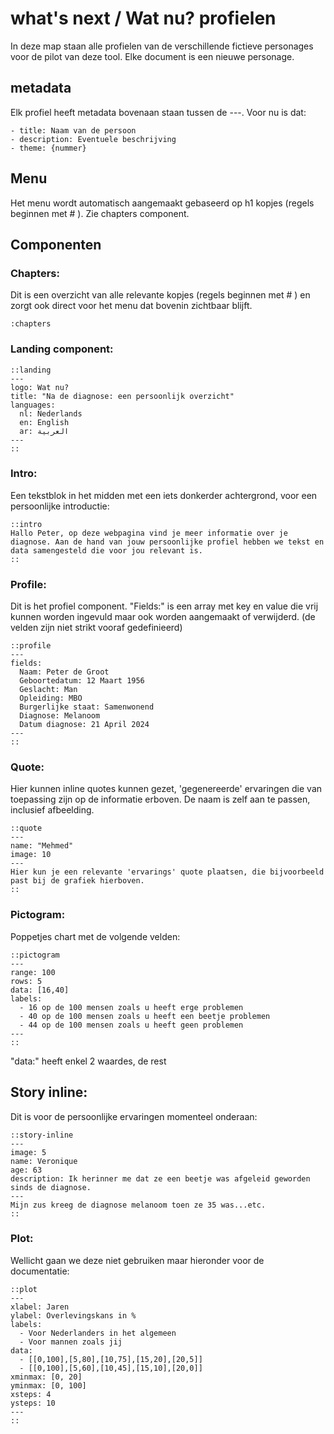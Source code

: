 # what's next / Wat nu? profielen

In deze map staan alle profielen van de verschillende fictieve personages voor de pilot van deze tool. Elke document is een nieuwe personage. 

## metadata
Elk profiel heeft metadata bovenaan staan tussen de ---. Voor nu is dat:
```
- title: Naam van de persoon
- description: Eventuele beschrijving
- theme: {nummer}
```

## Menu

Het menu wordt automatisch aangemaakt gebaseerd op h1 kopjes (regels beginnen met # ). Zie chapters component.

## Componenten

### Chapters:

Dit is een overzicht van alle relevante kopjes (regels beginnen met # ) en zorgt ook direct voor het menu dat bovenin zichtbaar blijft.

```
:chapters
```

### Landing component:
```
::landing
---
logo: Wat nu?
title: "Na de diagnose: een persoonlijk overzicht"
languages:
  nl: Nederlands
  en: English
  ar: العربية
---
::
```

### Intro:
Een tekstblok in het midden met een iets donkerder achtergrond, voor een persoonlijke introductie:
```
::intro
Hallo Peter, op deze webpagina vind je meer informatie over je diagnose. Aan de hand van jouw persoonlijke profiel hebben we tekst en data samengesteld die voor jou relevant is.
::
```

### Profile:
Dit is het profiel component. "Fields:" is een array met key en value die vrij kunnen worden ingevuld maar ook worden aangemaakt of verwijderd. (de velden zijn niet strikt vooraf gedefinieerd)
```
::profile
---
fields:
  Naam: Peter de Groot
  Geboortedatum: 12 Maart 1956
  Geslacht: Man
  Opleiding: MBO
  Burgerlijke staat: Samenwonend
  Diagnose: Melanoom
  Datum diagnose: 21 April 2024
---
::
```

### Quote:

Hier kunnen inline quotes kunnen gezet, 'gegenereerde' ervaringen die van toepassing zijn op de informatie erboven. De naam is zelf aan te passen, inclusief afbeelding.

```
::quote
---
name: "Mehmed"
image: 10
---
Hier kun je een relevante 'ervarings' quote plaatsen, die bijvoorbeeld past bij de grafiek hierboven.
::
```

### Pictogram:

Poppetjes chart met de volgende velden:
```
::pictogram
---
range: 100
rows: 5
data: [16,40]
labels:
  - 16 op de 100 mensen zoals u heeft erge problemen
  - 40 op de 100 mensen zoals u heeft een beetje problemen
  - 44 op de 100 mensen zoals u heeft geen problemen
---
::
```
"data:" heeft enkel 2 waardes, de rest

## Story inline:

Dit is voor de persoonlijke ervaringen momenteel onderaan:

```
::story-inline
---
image: 5
name: Veronique
age: 63
description: Ik herinner me dat ze een beetje was afgeleid geworden sinds de diagnose.
---
Mijn zus kreeg de diagnose melanoom toen ze 35 was...etc.
::
```

### Plot:

Wellicht gaan we deze niet gebruiken maar hieronder voor de documentatie:

```
::plot
---
xlabel: Jaren
ylabel: Overlevingskans in %
labels: 
  - Voor Nederlanders in het algemeen
  - Voor mannen zoals jij
data: 
  - [[0,100],[5,80],[10,75],[15,20],[20,5]]
  - [[0,100],[5,60],[10,45],[15,10],[20,0]]
xminmax: [0, 20]
yminmax: [0, 100]
xsteps: 4
ysteps: 10
---
::
```
